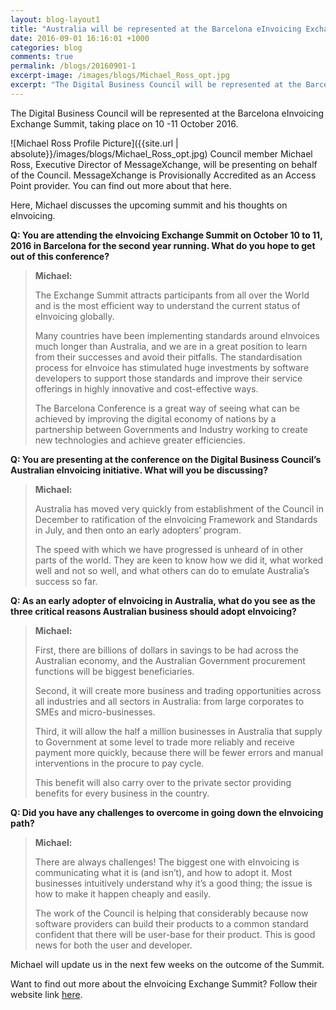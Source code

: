```yaml
---
layout: blog-layout1
title: "Australia will be represented at the Barcelona eInvoicing Exchange Summit"
date: 2016-09-01 16:16:01 +1000
categories: blog
comments: true
permalink: /blogs/20160901-1
excerpt-image: /images/blogs/Michael_Ross_opt.jpg
excerpt: "The Digital Business Council will be represented at the Barcelona eInvoicing Exchange Summit, taking place on 10 -11 October 2016.  Council member Michael Ross, Executive Director of MessageXchange, will be presenting on behalf of the Council. MessageXchange is Provisionally Accredited as an Access Point provider."
---
```


The Digital Business Council will be represented at the Barcelona eInvoicing Exchange Summit, taking place on 10 -11 October 2016.

![Michael Ross Profile Picture]({{site.url | absolute}}/images/blogs/Michael_Ross_opt.jpg)
Council member Michael Ross, Executive Director of MessageXchange, will be presenting on behalf of the Council. MessageXchange is Provisionally Accredited as an Access Point provider. You can find out more about that here.

Here, Michael discusses the upcoming summit and his thoughts on eInvoicing.

**Q: You are attending the eInvoicing Exchange Summit on October 10 to 11, 2016 in Barcelona for the second year running. What do you hope to get out of this conference?**

> **Michael:** 
>
> The Exchange Summit attracts participants from all over the World and is the most efficient way to understand the current status of eInvoicing globally. 
>
> Many countries have been implementing standards around eInvoices much longer than Australia, and we are in a great position to learn from their successes and avoid their pitfalls. The standardisation process for eInvoice has stimulated huge investments by software developers to support those standards and improve their service offerings in highly innovative and cost-effective ways. 
>
> The Barcelona Conference is a great way of seeing what can be achieved by improving the digital economy of nations by a partnership between Governments and Industry working to create new technologies and achieve greater efficiencies.

**Q: You are presenting at the conference on the Digital Business Council’s Australian eInvoicing initiative. What will you be discussing?**

> **Michael:** 
>
> Australia has moved very quickly from establishment of the Council in December to ratification of the eInvoicing Framework and Standards in July, and then onto an early adopters’ program. 
>
> The speed with which we have progressed is unheard of in other parts of the world. They are keen to know how we did it, what worked well and not so well, and what others can do to emulate Australia’s success so far.

**Q: As an early adopter of eInvoicing in Australia, what do you see as the three critical reasons Australian business should adopt eInvoicing?**

> **Michael:** 
>
> First, there are billions of dollars in savings to be had across the Australian economy, and the Australian Government procurement functions will be biggest beneficiaries. 
>
> Second, it will create more business and trading opportunities across all industries and all sectors in Australia: from large corporates to SMEs and micro-businesses. 
>
> Third, it will allow the half a million businesses in Australia that supply to Government at some level to trade more reliably and receive payment more quickly, because there will be fewer errors and manual interventions in the procure to pay cycle. 
>
> This benefit will also carry over to the private sector providing benefits for every business in the country.

**Q: Did you have any challenges to overcome in going down the eInvoicing path?**

> **Michael:** 
>
> There are always challenges! The biggest one with eInvoicing is communicating what it is (and isn’t), and how to adopt it. Most businesses intuitively understand why it’s a good thing; the issue is how to make it happen cheaply and easily. 
>
> The work of the Council is helping that considerably because now software providers can build their products to a common standard confident that there will be user-base for their product. This is good news for both the user and developer.

Michael will update us in the next few weeks on the outcome of the Summit.

Want to find out more about the eInvoicing Exchange Summit? Follow their website link [here](http://www.exchange-summit.com/agenda).
 
